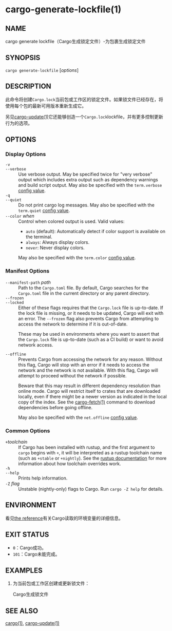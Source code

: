 # cargo-generate-lockfile(1)

## NAME

cargo generate lockfile（Cargo生成锁定文件）-为包裹生成锁定文件

## SYNOPSIS

`cargo generate-lockfile` [_options_]

## DESCRIPTION

此命令将创建`Cargo.lock`当前包或工作区的锁定文件。如果锁文件已经存在，将使用每个包的最新可用版本重新生成它。

另见[cargo-update(1)](cargo-update.html)它还能够创造一个`Cargo.lock`lockfile，并有更多控制更新行为的选项。

## OPTIONS

### Display Options

<dl>
<dt class="option-term" id="option-cargo-generate-lockfile--v"><a class="option-anchor" href="#option-cargo-generate-lockfile--v"></a><code>-v</code></dt>
<dt class="option-term" id="option-cargo-generate-lockfile---verbose"><a class="option-anchor" href="#option-cargo-generate-lockfile---verbose"></a><code>--verbose</code></dt>
<dd class="option-desc">Use verbose output. May be specified twice for &quot;very verbose&quot; output which
includes extra output such as dependency warnings and build script output.
May also be specified with the <code>term.verbose</code>
<a href="../reference/config.html">config value</a>.</dd>

<dt class="option-term" id="option-cargo-generate-lockfile--q"><a class="option-anchor" href="#option-cargo-generate-lockfile--q"></a><code>-q</code></dt>
<dt class="option-term" id="option-cargo-generate-lockfile---quiet"><a class="option-anchor" href="#option-cargo-generate-lockfile---quiet"></a><code>--quiet</code></dt>
<dd class="option-desc">Do not print cargo log messages.
May also be specified with the <code>term.quiet</code>
<a href="../reference/config.html">config value</a>.</dd>

<dt class="option-term" id="option-cargo-generate-lockfile---color"><a class="option-anchor" href="#option-cargo-generate-lockfile---color"></a><code>--color</code> <em>when</em></dt>
<dd class="option-desc">Control when colored output is used. Valid values:</p>
<ul>
<li><code>auto</code> (default): Automatically detect if color support is available on the
terminal.</li>
<li><code>always</code>: Always display colors.</li>
<li><code>never</code>: Never display colors.</li>
</ul>
<p>May also be specified with the <code>term.color</code>
<a href="../reference/config.html">config value</a>.</dd>

</dl>

### Manifest Options

<dl>
<dt class="option-term" id="option-cargo-generate-lockfile---manifest-path"><a class="option-anchor" href="#option-cargo-generate-lockfile---manifest-path"></a><code>--manifest-path</code> <em>path</em></dt>
<dd class="option-desc">Path to the <code>Cargo.toml</code> file. By default, Cargo searches for the
<code>Cargo.toml</code> file in the current directory or any parent directory.</dd>

<dt class="option-term" id="option-cargo-generate-lockfile---frozen"><a class="option-anchor" href="#option-cargo-generate-lockfile---frozen"></a><code>--frozen</code></dt>
<dt class="option-term" id="option-cargo-generate-lockfile---locked"><a class="option-anchor" href="#option-cargo-generate-lockfile---locked"></a><code>--locked</code></dt>
<dd class="option-desc">Either of these flags requires that the <code>Cargo.lock</code> file is
up-to-date. If the lock file is missing, or it needs to be updated, Cargo will
exit with an error. The <code>--frozen</code> flag also prevents Cargo from
attempting to access the network to determine if it is out-of-date.</p>
<p>These may be used in environments where you want to assert that the
<code>Cargo.lock</code> file is up-to-date (such as a CI build) or want to avoid network
access.</dd>

<dt class="option-term" id="option-cargo-generate-lockfile---offline"><a class="option-anchor" href="#option-cargo-generate-lockfile---offline"></a><code>--offline</code></dt>
<dd class="option-desc">Prevents Cargo from accessing the network for any reason. Without this
flag, Cargo will stop with an error if it needs to access the network and
the network is not available. With this flag, Cargo will attempt to
proceed without the network if possible.</p>
<p>Beware that this may result in different dependency resolution than online
mode. Cargo will restrict itself to crates that are downloaded locally, even
if there might be a newer version as indicated in the local copy of the index.
See the <a href="cargo-fetch.html">cargo-fetch(1)</a> command to download dependencies before going
offline.</p>
<p>May also be specified with the <code>net.offline</code> <a href="../reference/config.html">config value</a>.</dd>

</dl>

### Common Options

<dl>

<dt class="option-term" id="option-cargo-generate-lockfile-+toolchain"><a class="option-anchor" href="#option-cargo-generate-lockfile-+toolchain"></a><code>+</code><em>toolchain</em></dt>
<dd class="option-desc">If Cargo has been installed with rustup, and the first argument to <code>cargo</code>
begins with <code>+</code>, it will be interpreted as a rustup toolchain name (such
as <code>+stable</code> or <code>+nightly</code>).
See the <a href="https://rust-lang.github.io/rustup/overrides.html">rustup documentation</a>
for more information about how toolchain overrides work.</dd>

<dt class="option-term" id="option-cargo-generate-lockfile--h"><a class="option-anchor" href="#option-cargo-generate-lockfile--h"></a><code>-h</code></dt>
<dt class="option-term" id="option-cargo-generate-lockfile---help"><a class="option-anchor" href="#option-cargo-generate-lockfile---help"></a><code>--help</code></dt>
<dd class="option-desc">Prints help information.</dd>

<dt class="option-term" id="option-cargo-generate-lockfile--Z"><a class="option-anchor" href="#option-cargo-generate-lockfile--Z"></a><code>-Z</code> <em>flag</em></dt>
<dd class="option-desc">Unstable (nightly-only) flags to Cargo. Run <code>cargo -Z help</code> for details.</dd>

</dl>

## ENVIRONMENT

看见[the reference](../reference/environment-variables.html)有关Cargo读取的环境变量的详细信息。

## EXIT STATUS

-   `0`：Cargo成功。
-   `101`：Cargo未能完成。

## EXAMPLES

1.  为当前包或工作区创建或更新锁文件：

    Cargo生成锁文件

## SEE ALSO

[cargo(1)](cargo.zh.md), [cargo-update(1)](cargo-update.html)
